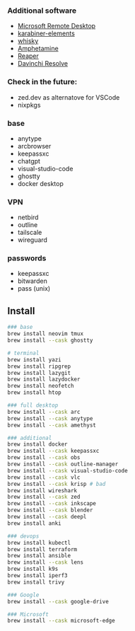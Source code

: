### Additional software
- [Microsoft Remote Desktop](https://apps.apple.com/us/app/microsoft-remote-desktop/id1295203466?mt=12)
- [karabiner-elements](https://karabiner-elements.pqrs.org/)  
- [whisky](https://getwhisky.app)
- [Amphetamine](https://apps.apple.com/ge/app/amphetamine/id937984704?mt=12)
- [Reaper](https://www.reaper.fm/)
- [Davinchi Resolve](https://www.blackmagicdesign.com/products/davinciresolve)

### Check in the future:
- zed.dev as alternatove for VSCode
- nixpkgs

### base
- anytype
- arcbrowser
- keepassxc
- chatgpt
- visual-studio-code
- ghostty
- docker desktop

### VPN
- netbird
- outline
- tailscale
- wireguard

### passwords
- keepassxc
- bitwarden
- pass (unix)

## Install
```bash
### base
brew install neovim tmux
brew install --cask ghostty

# terminal
brew install yazi
brew install ripgrep
brew install lazygit
brew install lazydocker
brew install neofetch
brew install htop

### full desktop
brew install --cask arc
brew install --cask anytype
brew install --cask amethyst

### additional
brew install docker
brew install --cask keepassxc
brew install --cask obs
brew install --cask outline-manager
brew install --cask visual-studio-code
brew install --cask vlc
brew install --cask krisp # bad
brew install wireshark
brew install --cask zed
brew install --cask inkscape
brew install --cask blender
brew install --cask deepl
brew install anki

### devops
brew install kubectl
brew install terraform
brew install ansible
brew install --cask lens
brew install k9s
brew install iperf3
brew install trivy

### Google
brew install --cask google-drive

### Microsoft
brew install --cask microsoft-edge
```
